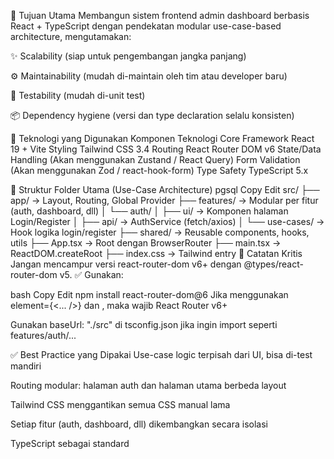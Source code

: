 🎯 Tujuan Utama
Membangun sistem frontend admin dashboard berbasis React + TypeScript dengan pendekatan modular use-case-based architecture, mengutamakan:

✨ Scalability (siap untuk pengembangan jangka panjang)

⚙️ Maintainability (mudah di-maintain oleh tim atau developer baru)

🧪 Testability (mudah di-unit test)

📦 Dependency hygiene (versi dan type declaration selalu konsisten)

🧱 Teknologi yang Digunakan
Komponen	Teknologi
Core Framework	React 19 + Vite
Styling	Tailwind CSS 3.4
Routing	React Router DOM v6
State/Data Handling	(Akan menggunakan Zustand / React Query)
Form Validation	(Akan menggunakan Zod / react-hook-form)
Type Safety	TypeScript 5.x

📁 Struktur Folder Utama (Use-Case Architecture)
pgsql
Copy
Edit
src/
├── app/                → Layout, Routing, Global Provider
├── features/           → Modular per fitur (auth, dashboard, dll)
│   └── auth/
│       ├── ui/         → Komponen halaman Login/Register
│       ├── api/        → AuthService (fetch/axios)
│       └── use-cases/  → Hook logika login/register
├── shared/             → Reusable components, hooks, utils
├── App.tsx             → Root dengan BrowserRouter
├── main.tsx            → ReactDOM.createRoot
├── index.css           → Tailwind entry
🚨 Catatan Kritis
Jangan mencampur versi react-router-dom v6+ dengan @types/react-router-dom v5.
✅ Gunakan:

bash
Copy
Edit
npm install react-router-dom@6
Jika menggunakan element={<... />} dan <Routes>, maka wajib React Router v6+

Gunakan baseUrl: "./src" di tsconfig.json jika ingin import seperti features/auth/...

✅ Best Practice yang Dipakai
Use-case logic terpisah dari UI, bisa di-test mandiri

Routing modular: halaman auth dan halaman utama berbeda layout

Tailwind CSS menggantikan semua CSS manual lama

Setiap fitur (auth, dashboard, dll) dikembangkan secara isolasi

TypeScript sebagai standard

